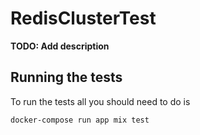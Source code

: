 # RedisClusterTest

**TODO: Add description**

## Running the tests

To run the tests all you should need to do is

```
docker-compose run app mix test
```
